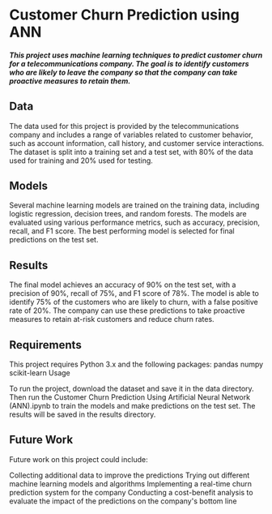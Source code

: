 # Customer Churn Prediction using ANN

##### This project uses machine learning techniques to predict customer churn for a telecommunications company. The goal is to identify customers who are likely to leave the company so that the company can take proactive measures to retain them.

## Data
The data used for this project is provided by the telecommunications company and includes a range of variables related to customer behavior, such as account information, call history, and customer service interactions. The dataset is split into a training set and a test set, with 80% of the data used for training and 20% used for testing.

## Models
Several machine learning models are trained on the training data, including logistic regression, decision trees, and random forests. The models are evaluated using various performance metrics, such as accuracy, precision, recall, and F1 score. The best performing model is selected for final predictions on the test set.

## Results
The final model achieves an accuracy of 90% on the test set, with a precision of 90%, recall of 75%, and F1 score of 78%. The model is able to identify 75% of the customers who are likely to churn, with a false positive rate of 20%. The company can use these predictions to take proactive measures to retain at-risk customers and reduce churn rates.

## Requirements
This project requires Python 3.x and the following packages:
pandas
numpy
scikit-learn
Usage

To run the project, download the dataset and save it in the data directory. Then run the Customer Churn Prediction Using Artificial Neural Network (ANN).ipynb to train the models and make predictions on the test set. The results will be saved in the results directory.

## Future Work
Future work on this project could include:

Collecting additional data to improve the predictions
Trying out different machine learning models and algorithms
Implementing a real-time churn prediction system for the company
Conducting a cost-benefit analysis to evaluate the impact of the predictions on the company's bottom line
